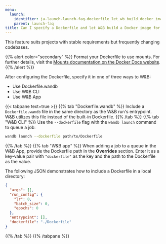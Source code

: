```yaml
---
menu:
  launch:
    identifier: ja-launch-launch-faq-dockerfile_let_wb_build_docker_image_me
    parent: launch-faq
title: Can I specify a Dockerfile and let W&B build a Docker image for me?
---
```


This feature suits projects with stable requirements but frequently changing codebases.

{{% alert color="secondary" %}}
Format your Dockerfile to use mounts. For further details, visit the [Mounts documentation on the Docker Docs website](https://docs.docker.com/build/guide/mounts/).
{{% /alert %}}

After configuring the Dockerfile, specify it in one of three ways to W&B:

* Use Dockerfile.wandb
* Use W&B CLI
* Use W&B App

{{< tabpane text=true >}}
{{% tab "Dockerfile.wandb" %}}
Include a `Dockerfile.wandb` file in the same directory as the W&B run's entrypoint. W&B utilizes this file instead of the built-in Dockerfile. 
{{% /tab %}}
{{% tab "W&B CLI" %}}
Use the `--dockerfile` flag with the `wandb launch` command to queue a job:

```bash
wandb launch --dockerfile path/to/Dockerfile
```
{{% /tab %}}
{{% tab "W&B app" %}}
When adding a job to a queue in the W&B App, provide the Dockerfile path in the **Overrides** section. Enter it as a key-value pair with `"dockerfile"` as the key and the path to the Dockerfile as the value.

The following JSON demonstrates how to include a Dockerfile in a local directory:

```json title="Launch job W&B App"
{
  "args": [],
  "run_config": {
    "lr": 0,
    "batch_size": 0,
    "epochs": 0
  },
  "entrypoint": [],
  "dockerfile": "./Dockerfile"
}
```
{{% /tab %}}
{{% /tabpane %}}